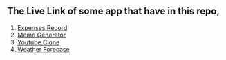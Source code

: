 ## The **Live Link** of some app that have in this repo,

1. [Expenses Record](https://expenses-record-debotos.herokuapp.com/)
2. [Meme Generator](https://meme-generator-debotos.herokuapp.com/)
3. [Youtube Clone](https://youtube-clone-debotos.herokuapp.com/)
4. [Weather Forecase](https://weather-forecase-debotos.herokuapp.com/)

